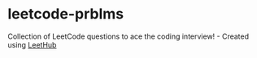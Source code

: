# leetcode-prblms
Collection of LeetCode questions to ace the coding interview! - Created using [LeetHub](https://github.com/QasimWani/LeetHub)
